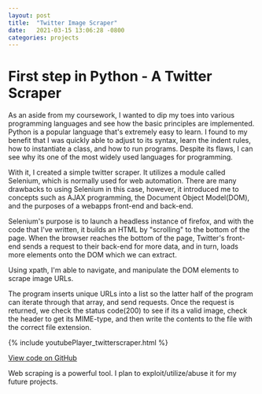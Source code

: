 ```yaml
---
layout: post
title:  "Twitter Image Scraper"
date:   2021-03-15 13:06:28 -0800
categories: projects
---
```


# First step in Python - A Twitter Scraper

As an aside from my coursework, I wanted to dip my toes into various programming languages and see how the basic principles are implemented. Python is a popular language that's extremely easy to learn. I found to my benefit that I was quickly able to adjust to its syntax, learn the indent rules, how to instantiate a class, and how to run programs. 
Despite its flaws, I can see why its one of the most widely used languages for programming.

With it, I created a simple twitter scraper. It utilizes a module called Selenium, which is normally used for web automation. There are many drawbacks to using Selenium in this case, however, it introduced me to concepts such as AJAX programming, the Document Object Model(DOM), and the purposes of a webapps front-end and back-end. 

Selenium's purpose is to launch a headless instance of firefox, and with the code that I've written, it builds an HTML by "scrolling" to the bottom of the page. When the browser reaches the bottom of the page, Twitter's front-end sends a request to their back-end for more data, and in turn, loads more elements onto the DOM which we can extract.

Using xpath, I'm able to navigate, and manipulate the DOM elements to scrape image URLs.

The program inserts unique URLs into a list so the latter half of the program can iterate through that array, and send requests. Once the request is returned, we check the status code(200) to see if its a valid image, check the header to get its MIME-type, and then write the contents to the file with the correct file extension.

{% include youtubePlayer_twitterscraper.html %}

[View code on GitHub](https://github.com/zxtsubxu/ez-twitterdl)


Web scraping is a powerful tool. I plan to exploit/utilize/abuse it for my future projects. 